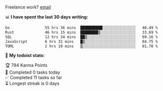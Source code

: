Freelance work? [email](mailto:fanosoro@gmail.com)

📊 **I have spent the last 30 days writing:**
<!--START_SECTION:waka-->

```txt
Go                55 hrs 36 mins  ██████████░░░░░░░░░░░░░░░   40.49 %
Rust              46 hrs 15 mins  ████████▒░░░░░░░░░░░░░░░░   33.69 %
SQL               12 hrs 34 mins  ██▒░░░░░░░░░░░░░░░░░░░░░░   09.16 %
JavaScript        6 hrs 31 mins   █▒░░░░░░░░░░░░░░░░░░░░░░░   04.75 %
TOML              2 hrs 19 mins   ▒░░░░░░░░░░░░░░░░░░░░░░░░   01.70 %
```

<!--END_SECTION:waka-->

🚧 **My todoist stats:**
<!-- TODO-IST:START -->
🏆  794 Karma Points           
🌸  Completed 0 tasks today           
✅  Completed 11 tasks so far           
⏳  Longest streak is 0 days
<!-- TODO-IST:END -->
